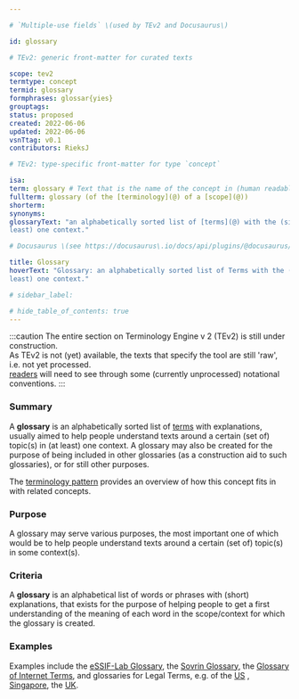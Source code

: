 ```yaml
---

# `Multiple-use fields` \(used by TEv2 and Docusaurus\)

id: glossary

# TEv2: generic front-matter for curated texts

scope: tev2
termtype: concept
termid: glossary
formphrases: glossar{yies}
grouptags:
status: proposed
created: 2022-06-06
updated: 2022-06-06
vsnTtag: v0.1
contributors: RieksJ

# TEv2: type-specific front-matter for type `concept`

isa:
term: glossary # Text that is the name of the concept in (human readable) texts.
fullterm: glossary (of the [terminology](@) of a [scope](@))
shorterm:
synonyms:
glossaryText: "an alphabetically sorted list of [terms](@) with the (single) meaning it has in (at
least) one context."

# Docusaurus \(see https://docusaurus\.io/docs/api/plugins/@docusaurus/plugin-content-docs#markdown-front-matter\):

title: Glossary
hoverText: "Glossary: an alphabetically sorted list of Terms with the (single) meaning it has in (at
least) one context."

# sidebar_label:

# hide_table_of_contents: true
---
```


:::caution
The entire section on Terminology Engine v 2 (TEv2) is still under construction.<br/>
As TEv2 is not (yet) available, the texts that specify the tool are still 'raw', i.e. not yet
processed.<br/>[readers](@) will need to see through some (currently unprocessed) notational
conventions.
:::

### Summary

A **glossary** is an alphabetically sorted list of [terms](@) with explanations, usually aimed to
help people understand texts around a certain (set of) topic(s) in (at least) one context. A
glossary may also be created for the purpose of being included in other glossaries (as a
construction aid to such glossaries), or for still other purposes.

The [terminology pattern](pattern-terminology@) provides an overview of how this concept fits in
with related concepts.

### Purpose

A glossary may serve various purposes, the most important one of which would be to help people
understand texts around a certain (set of) topic(s) in some context(s).

### Criteria

A **glossary** is an alphabetical list of words or phrases with (short) explanations, that exists
for the purpose of helping people to get a first understanding of the meaning of each word in the
scope/context for which the glossary is created.

### Examples

Examples include the [eSSIF-Lab Glossary](../essifLab-glossary),
the [Sovrin Glossary](https://sovrin.org/library/glossary/),
the [Glossary of Internet Terms](https://www.internetsociety.org/internet/glossary-internet-terms/),
and glossaries for Legal Terms, e.g. of the [US](https://www.uscourts.gov/glossary)
, [Singapore](https://www.supremecourt.gov.sg/services/self-help-services/glossary-of-terms),
the [UK](https://www.copfs.gov.uk/involved-in-a-case/glossary-of-legal-terms).
